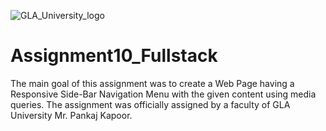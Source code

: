 ![GLA_University_logo](https://user-images.githubusercontent.com/59922056/129214657-f04896bd-d073-4026-990f-e8f04b016bcb.png)

# Assignment10_Fullstack

The main goal of this assignment was to create a Web Page having a Responsive Side-Bar Navigation Menu with the given content using media queries. The assignment was officially assigned by a faculty of GLA University Mr. Pankaj Kapoor.
